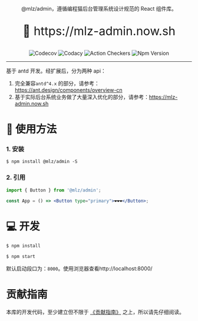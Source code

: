 <p align="center">
@mlz/admin，遵循编程猫后台管理系统设计规范的 React 组件库。
</p>
<p align="center" style="font-size: 32px">
🌈 https://mlz-admin.now.sh
</p>
<div align="center">

![Codecov](https://codecov.io/gh/milobluebell/mlz-admin/branch/master/graph/badge.svg) ![Codacy](https://app.codacy.com/project/badge/Grade/999d89d9099e41ef81b9af94c98a8726) ![Action Checkers](https://github.com/juicecube/mlz-admin/workflows/checker/badge.svg) ![Npm Version](https://img.shields.io/npm/v/@mlz/admin?color=42b983&label=%40mlz%2Fadmin&logo=42b983&logoColor=42b983)

</div>

---

基于 antd 开发。经扩展后，分为两种 api：

1. 完全兼容`antd^4.x` 的部分，请参考：https://ant.design/components/overview-cn
2. 基于实际后台系统业务做了大量深入优化的部分，请参考：https://mlz-admin.now.sh

# 🌈 使用方法

### 1. 安装

```shell
$ npm install @mlz/admin -S
```

### 2. 引用

```jsx
import { Button } from '@mlz/admin';

const App = () => <Button type="primary">❤️❤️❤️</Button>;
```

# 💻 开发

```js
$ npm install

$ npm start
```

默认启动段口为：`8000`。使用浏览器查看http://localhost:8000/

# 贡献指南

本库的开发代码，至少建立但不限于 [《贡献指南》](https://github.com/juicecube/mlz-admin/blob/master/CONTRIBUTING.md) 之上，所以请先仔细阅读。
